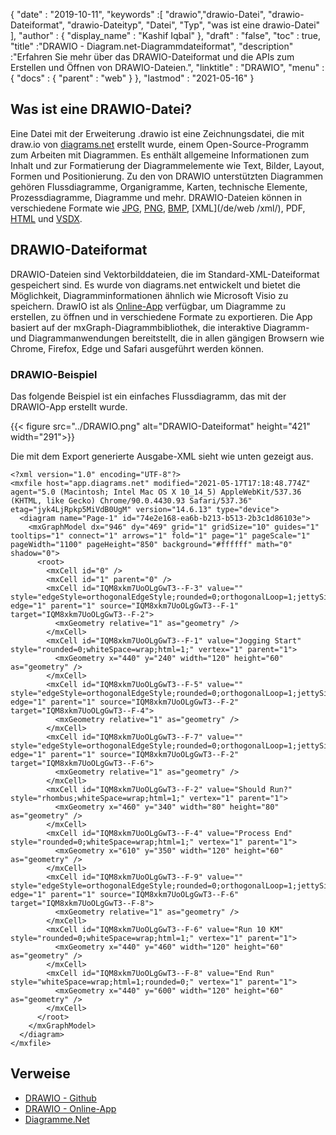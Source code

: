 {
  "date" : "2019-10-11",
  "keywords" :[ "drawio","drawio-Datei", "drawio-Dateiformat", "drawio-Dateityp", "Datei", "Typ", "was ist eine drawio-Datei" ],
  "author" : {
    "display_name" : "Kashif Iqbal"
},
  "draft" : "false",
  "toc" : true,
  "title" :"DRAWIO - Diagram.net-Diagrammdateiformat",
  "description" :"Erfahren Sie mehr über das DRAWIO-Dateiformat und die APIs zum Erstellen und Öffnen von DRAWIO-Dateien.",
  "linktitle" : "DRAWIO",
  "menu" : {
    "docs" : {
      "parent" : "web"
}
},
  "lastmod" : "2021-05-16"
}

## Was ist eine DRAWIO-Datei?

Eine Datei mit der Erweiterung .drawio ist eine Zeichnungsdatei, die mit draw.io von [diagrams.net](https://www.diagrams.net/) erstellt wurde, einem Open-Source-Programm zum Arbeiten mit Diagrammen. Es enthält allgemeine Informationen zum Inhalt und zur Formatierung der Diagrammelemente wie Text, Bilder, Layout, Formen und Positionierung. Zu den von DRAWIO unterstützten Diagrammen gehören Flussdiagramme, Organigramme, Karten, technische Elemente, Prozessdiagramme, Diagramme und mehr. DRAWIO-Dateien können in verschiedene Formate wie [JPG](/de/image/jpeg/), [PNG](/de/image/png/), [BMP](/de/image/bmp/), [XML](/de/web /xml/), PDF, [HTML](/de/web/html/) und [VSDX](/de/image/vsdx/).

## DRAWIO-Dateiformat

DRAWIO-Dateien sind Vektorbilddateien, die im Standard-XML-Dateiformat gespeichert sind. Es wurde von diagrams.net entwickelt und bietet die Möglichkeit, Diagramminformationen ähnlich wie Microsoft Visio zu speichern. DrawIO ist als [Online-App](https://app.diagrams.net/) verfügbar, um Diagramme zu erstellen, zu öffnen und in verschiedene Formate zu exportieren. Die App basiert auf der mxGraph-Diagrammbibliothek, die interaktive Diagramm- und Diagrammanwendungen bereitstellt, die in allen gängigen Browsern wie Chrome, Firefox, Edge und Safari ausgeführt werden können.

### DRAWIO-Beispiel

Das folgende Beispiel ist ein einfaches Flussdiagramm, das mit der DRAWIO-App erstellt wurde.

{{< figure src="../DRAWIO.png" alt="DRAWIO-Dateiformat" height="421" width="291">}}

Die mit dem Export generierte Ausgabe-XML sieht wie unten gezeigt aus.

```
<?xml version="1.0" encoding="UTF-8"?>
<mxfile host="app.diagrams.net" modified="2021-05-17T17:18:48.774Z" agent="5.0 (Macintosh; Intel Mac OS X 10_14_5) AppleWebKit/537.36 (KHTML, like Gecko) Chrome/90.0.4430.93 Safari/537.36" etag="jyk4LjRpkp5MiVdB0UgM" version="14.6.13" type="device">
  <diagram name="Page-1" id="74e2e168-ea6b-b213-b513-2b3c1d86103e">
    <mxGraphModel dx="946" dy="469" grid="1" gridSize="10" guides="1" tooltips="1" connect="1" arrows="1" fold="1" page="1" pageScale="1" pageWidth="1100" pageHeight="850" background="#ffffff" math="0" shadow="0">
      <root>
        <mxCell id="0" />
        <mxCell id="1" parent="0" />
        <mxCell id="IQM8xkm7UoOLgGwT3--F-3" value="" style="edgeStyle=orthogonalEdgeStyle;rounded=0;orthogonalLoop=1;jettySize=auto;html=1;" edge="1" parent="1" source="IQM8xkm7UoOLgGwT3--F-1" target="IQM8xkm7UoOLgGwT3--F-2">
          <mxGeometry relative="1" as="geometry" />
        </mxCell>
        <mxCell id="IQM8xkm7UoOLgGwT3--F-1" value="Jogging Start" style="rounded=0;whiteSpace=wrap;html=1;" vertex="1" parent="1">
          <mxGeometry x="440" y="240" width="120" height="60" as="geometry" />
        </mxCell>
        <mxCell id="IQM8xkm7UoOLgGwT3--F-5" value="" style="edgeStyle=orthogonalEdgeStyle;rounded=0;orthogonalLoop=1;jettySize=auto;html=1;" edge="1" parent="1" source="IQM8xkm7UoOLgGwT3--F-2" target="IQM8xkm7UoOLgGwT3--F-4">
          <mxGeometry relative="1" as="geometry" />
        </mxCell>
        <mxCell id="IQM8xkm7UoOLgGwT3--F-7" value="" style="edgeStyle=orthogonalEdgeStyle;rounded=0;orthogonalLoop=1;jettySize=auto;html=1;" edge="1" parent="1" source="IQM8xkm7UoOLgGwT3--F-2" target="IQM8xkm7UoOLgGwT3--F-6">
          <mxGeometry relative="1" as="geometry" />
        </mxCell>
        <mxCell id="IQM8xkm7UoOLgGwT3--F-2" value="Should Run?" style="rhombus;whiteSpace=wrap;html=1;" vertex="1" parent="1">
          <mxGeometry x="460" y="340" width="80" height="80" as="geometry" />
        </mxCell>
        <mxCell id="IQM8xkm7UoOLgGwT3--F-4" value="Process End" style="rounded=0;whiteSpace=wrap;html=1;" vertex="1" parent="1">
          <mxGeometry x="610" y="350" width="120" height="60" as="geometry" />
        </mxCell>
        <mxCell id="IQM8xkm7UoOLgGwT3--F-9" value="" style="edgeStyle=orthogonalEdgeStyle;rounded=0;orthogonalLoop=1;jettySize=auto;html=1;" edge="1" parent="1" source="IQM8xkm7UoOLgGwT3--F-6" target="IQM8xkm7UoOLgGwT3--F-8">
          <mxGeometry relative="1" as="geometry" />
        </mxCell>
        <mxCell id="IQM8xkm7UoOLgGwT3--F-6" value="Run 10 KM" style="rounded=0;whiteSpace=wrap;html=1;" vertex="1" parent="1">
          <mxGeometry x="440" y="460" width="120" height="60" as="geometry" />
        </mxCell>
        <mxCell id="IQM8xkm7UoOLgGwT3--F-8" value="End Run" style="whiteSpace=wrap;html=1;rounded=0;" vertex="1" parent="1">
          <mxGeometry x="440" y="600" width="120" height="60" as="geometry" />
        </mxCell>
      </root>
    </mxGraphModel>
  </diagram>
</mxfile>

```

## Verweise ##

* [DRAWIO - Github](https://github.com/jgraph/drawio)
* [DRAWIO - Online-App](https://app.diagrams.net/)
* [Diagramme.Net](https://www.diagramme.net/)

